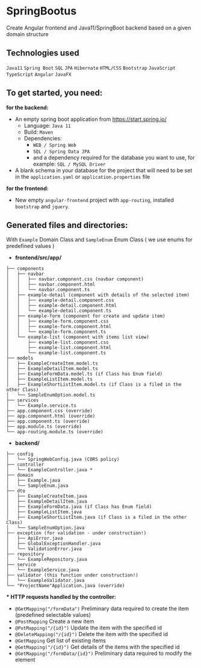# SpringBootus

Create Angular frontend and Java11/SpringBoot backend based on a given domain structure

## Technologies used
`Java11` `Spring Boot` `SQL` `JPA` `Hibernate` `HTML/CSS` `Bootstrap` `JavaScript` `TypeScript` `Angular` `JavaFX`

## To get started, you need:
**for the backend:**
- An empty spring boot application from https://start.spring.io/ 
  - Language: `Java 11`
  - Build: `Maven`
  - Dependencies: 
    - `WEB / Spring Web`
    - `SQL / Spring Data JPA`
    - and a dependency required for the database you want to use, for example: `SQL / MySQL Driver`
- A blank schema in your database for the project that will need to be set in the `application.yaml` or `application.properties` file

**for the frontend:**
- New empty `angular-frontend` project with `app-routing`, installed `bootstrap` and `jquery`.

## Generated files and directories:
With `Example` Domain Class and `SampleEnum` Enum Class ( we use enums for predefined values )

- **frontend/src/app/**
```
├── components
│   ├── navbar
│   │   ├── navbar.component.css (navbar component)
│   │   ├── navbar.component.html
│   │   └── navbar.component.ts
│   ├── example-detail (component with details of the selected item)
│   │   ├── example-detail.component.css
│   │   ├── example-detail.component.html
│   │   └── example-detail.component.ts
│   ├── example-form (component for create and update item)
│   │   ├── example-form.component.css
│   │   ├── example-form.component.html
│   │   └── example-form.component.ts
│   └── example-list (component with items list view)
│       ├── example-list.component.css
│       ├── example-list.component.html
│       └── example-list.component.ts
├── models
│   ├── ExampleCreateItem.model.ts
│   ├── ExampleDetailItem.model.ts
│   ├── ExampleFormData.model.ts (if Class has Enum field)
│   ├── ExampleListItem.model.ts
│   ├── ExampleShortListItem.model.ts (if Class is a filed in the other Class)
│   └── SampleEnumOption.model.ts
├── services
│   └── Example.service.ts
├── app.component.css (override)
├── app.component.html (override)
├── app.component.ts (override)
├── app.module.ts (override)
└── app-routing.module.ts (override)
```
- **backend/**
```
├── config
│   └── SpringWebConfig.java (CORS policy)
├── controller
│   └── ExampleController.java *
├── domain
│   ├── Example.java
│   └── SampleEnum.java
├── dto
│   ├── ExampleCreateItem.java
│   ├── ExampleDetailItem.java
│   ├── ExampleFormData.java (if Class has Enum field)
│   ├── ExampleListItem.java
│   ├── ExampleShortListItem.java (if Class is a filed in the other Class)
│   └── SampleEnumOption.java
├── exception (for validation - under construction!)
│   ├── ApiError.java
│   ├── GlobalExceptionHandler.java
│   └── ValidationError.java
├── repository
│   └── ExampleRepository.java
├── service
│   └── ExampleService.java
├── validator (this function under construction!)
│   └── ExampleValidator.java
└── "ProjectName"Application.java (override)
``` 
**\* HTTP requests handled by the controller:**
- `@GetMapping("/formData")` Preliminary data required to create the item (predefined selectable values)
- `@PostMapping` Create a new item
- `@PutMapping("/{id}")` Update the item with the specified id
- `@DeleteMapping("/{id}")` Delete the item with the specified id
- `@GetMapping` Get list of existing items
- `@GetMapping("/{id}")` Get details of the items with the specified id
- `@GetMapping("/formData/{id}")` Preliminary data required to modify the element 



